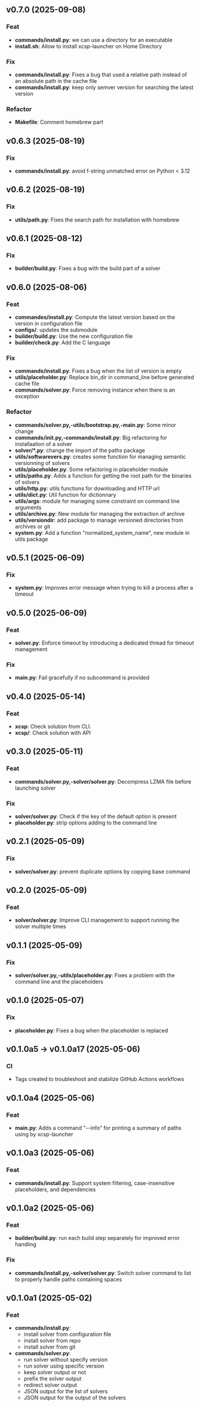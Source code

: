 ## v0.7.0 (2025-09-08)

### Feat

- **commands/install.py**: we can use a directory for an executable
- **install.sh**: Allow to install xcsp-launcher on Home Directory

### Fix

- **commands/install.py**: Fixes a bug that used a relative path instead of an absolute path in the cache file
- **commands/install.py**: keep only semver version for searching the latest version

### Refactor

- **Makefile**: Comment homebrew part

## v0.6.3 (2025-08-19)

### Fix

- **commands/install.py**: avoid f-string unmatched error on Python < 3.12

## v0.6.2 (2025-08-19)

### Fix

- **utils/path.py**: Fixes the search path for installation with homebrew

## v0.6.1 (2025-08-12)

### Fix

- **builder/build.py**: Fixes a bug with the build part of a solver

## v0.6.0 (2025-08-06)

### Feat

- **commandes/install.py**: Compute the latest version based on the version in configuration file
- **configs/**: updates the submodule
- **builder/build.py**: Use the new configuration file
- **builder/check.py**: Add the C language

### Fix

- **commands/install.py**: Fixes a bug when the list of version is empty
- **utils/placeholder.py**: Replace bin_dir in command_line before generated cache file
- **commands/solver.py**: Force removing instance when there is an exception

### Refactor

- **commands/solver.py,-utils/bootstrap.py,-main.py**: Some minor change
- **commands/__init__.py,-commands/install.py**: Big refactoring for installaation of a solver
- **solver/*.py**: change the import of the paths package
- **utils/softwarevers.py**: creates some function for managing semantic versionning of solvers
- **utils/placeholder.py**: Some refactoring in placeholder module
- **utils/paths.py**: Adds a function for getting the root path for the binaries of solvers
- **utils/http.py**: utils functions for downloading and HTTP url
- **utils/dict.py**: Util function for dictionnary
- **utils/args**: module for managing some constraint on command line arguments
- **utils/archive.py**: New module for managing the extraction of archive
- **utils/versiondir**: add package to manage versioned directories from archives or git
- **system.py**: Add a function "normalized_system_name", new module in utils package

## v0.5.1 (2025-06-09)

### Fix

- **system.py**: Improves error message when trying to kill a process after a timeout

## v0.5.0 (2025-06-09)

### Feat

- **solver.py**: Enforce timeout by introducing a dedicated thread for timeout management

### Fix

- **main.py**: Fail gracefully if no subcommand is provided

## v0.4.0 (2025-05-14)

### Feat

- **xcsp**: Check solution from CLI.
- **xcsp/**: Check solution with API

## v0.3.0 (2025-05-11)

### Feat

- **commands/solver.py,-solver/solver.py**: Decompress LZMA file before launching solver

### Fix

- **solver/solver.py**: Check if the key of the default option is present
- **placeholder.py**: strip options adding to the command line

## v0.2.1 (2025-05-09)

### Fix

- **solver/solver.py**: prevent duplicate options by copying base command

## v0.2.0 (2025-05-09)

### Feat

- **solver/solver.py**: Improve CLI management to support running the solver multiple times

## v0.1.1 (2025-05-09)

### Fix

- **solver/solver.py,-utils/placeholder.py**: Fixes a problem with the command line and the placeholders

## v0.1.0 (2025-05-07)

### Fix

- **placeholder.py**: Fixes a bug when the placeholder is replaced

## v0.1.0a5 -> v0.1.0a17 (2025-05-06)

### CI

- Tags created to troubleshoot and stabilize GitHub Actions workflows

## v0.1.0a4 (2025-05-06)

### Feat

- **main.py**: Adds a command "--info" for printing a summary of paths using by xcsp-launcher

## v0.1.0a3 (2025-05-06)

### Feat

- **commands/install.py**: Support system filtering, case-insensitive placeholders, and dependencies

## v0.1.0a2 (2025-05-06)

### Feat

- **builder/build.py**: run each build step separately for improved error handling

### Fix

- **commands/install.py,-solver/solver.py**: Switch solver command to list to properly handle paths containing spaces

## v0.1.0a1 (2025-05-02)

### Feat

- **commands/install.py**:
    - install solver from configuration file 
    - install solver from repo 
    - install solver from git
- **commands/solver.py**:
    - run solver without specify version
    - run solver using specific version 
    - keep solver output or not 
    - prefix the solver output
    - redirect solver output 
    - JSON output for the list of solvers
    - JSON output for the output of the solvers 
